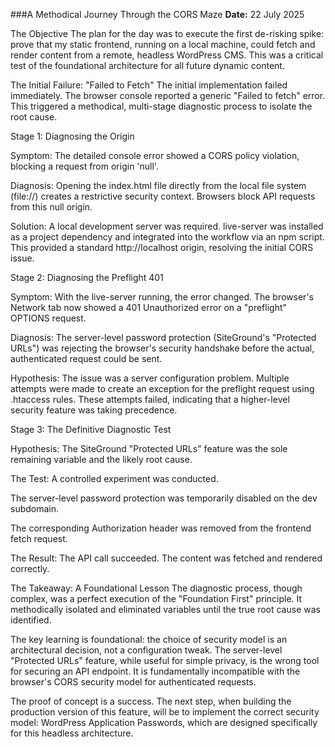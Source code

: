 ###A Methodical Journey Through the CORS Maze
**Date:** 22 July 2025

The Objective
The plan for the day was to execute the first de-risking spike: prove that my static frontend, running on a local machine, could fetch and render content from a remote, headless WordPress CMS. This was a critical test of the foundational architecture for all future dynamic content.

The Initial Failure: "Failed to Fetch"
The initial implementation failed immediately. The browser console reported a generic "Failed to fetch" error. This triggered a methodical, multi-stage diagnostic process to isolate the root cause.

Stage 1: Diagnosing the Origin

Symptom: The detailed console error showed a CORS policy violation, blocking a request from origin 'null'.

Diagnosis: Opening the index.html file directly from the local file system (file://) creates a restrictive security context. Browsers block API requests from this null origin.

Solution: A local development server was required. live-server was installed as a project dependency and integrated into the workflow via an npm script. This provided a standard http://localhost origin, resolving the initial CORS issue.

Stage 2: Diagnosing the Preflight 401

Symptom: With the live-server running, the error changed. The browser's Network tab now showed a 401 Unauthorized error on a "preflight" OPTIONS request.

Diagnosis: The server-level password protection (SiteGround's "Protected URLs") was rejecting the browser's security handshake before the actual, authenticated request could be sent.

Hypothesis: The issue was a server configuration problem. Multiple attempts were made to create an exception for the preflight request using .htaccess rules. These attempts failed, indicating that a higher-level security feature was taking precedence.

Stage 3: The Definitive Diagnostic Test

Hypothesis: The SiteGround "Protected URLs" feature was the sole remaining variable and the likely root cause.

The Test: A controlled experiment was conducted.

The server-level password protection was temporarily disabled on the dev subdomain.

The corresponding Authorization header was removed from the frontend fetch request.

The Result: The API call succeeded. The content was fetched and rendered correctly.

The Takeaway: A Foundational Lesson
The diagnostic process, though complex, was a perfect execution of the "Foundation First" principle. It methodically isolated and eliminated variables until the true root cause was identified.

The key learning is foundational: the choice of security model is an architectural decision, not a configuration tweak. The server-level "Protected URLs" feature, while useful for simple privacy, is the wrong tool for securing an API endpoint. It is fundamentally incompatible with the browser's CORS security model for authenticated requests.

The proof of concept is a success. The next step, when building the production version of this feature, will be to implement the correct security model: WordPress Application Passwords, which are designed specifically for this headless architecture.